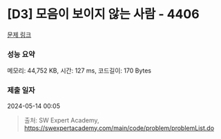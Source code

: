 # [D3] 모음이 보이지 않는 사람 - 4406 

[문제 링크](https://swexpertacademy.com/main/code/problem/problemDetail.do?contestProbId=AWNcD_66pUEDFAV8) 

### 성능 요약

메모리: 44,752 KB, 시간: 127 ms, 코드길이: 170 Bytes

### 제출 일자

2024-05-14 00:05



> 출처: SW Expert Academy, https://swexpertacademy.com/main/code/problem/problemList.do